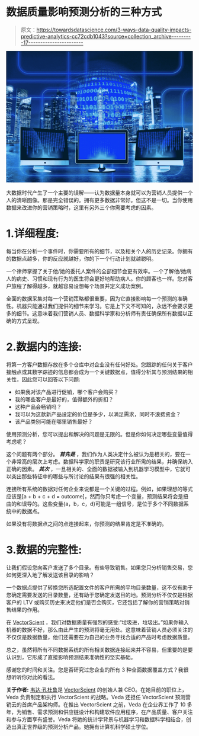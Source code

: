 # 数据质量影响预测分析的三种方式

> 原文：<https://towardsdatascience.com/3-ways-data-quality-impacts-predictive-analytics-cc72cdb1043?source=collection_archive---------17----------------------->

![](img/12309a750dab872431ff9d0b7fcd3164.png)

大数据时代产生了一个主要的误解——认为数据量本身就可以为营销人员提供一个人的清晰图像。那是完全错误的。拥有更多数据非常好。但这不是一切。当你使用数据来改进你的营销策略时，这里有另外三个你需要考虑的因素。

# 1.详细程度:

每当你在分析一个事件时，你需要所有的细节，以及相关个人的历史记录。你拥有的数据点越多，你的反应就越好，你的下一个行动计划就越聪明。

一个律师掌握了关于他/她的委托人案件的全部细节会更有效率。一个了解他/她病人的病史、习惯和现有行为的医生将会更好地帮助病人。你的顾客也一样。您对客户旅程了解得越多，就越容易设想每个场景并定义成功案例。

全面的数据采集对每一个营销策略都很重要，因为它直接影响每一个预测的准确性。机器只能通过我们提供的细节来学习。它是上下文不可知的，永远不会要求更多的细节。这意味着我们营销人员、数据科学家和分析师有责任确保所有数据以正确的方式呈现。

# 2.数据内的连接:

将第一方客户数据存放在多个仓库中对企业没有任何好处。您跟踪的任何关于客户接触点或其数字踪迹的信息都会成为一个关键数据点，值得分析其与预测结果的相关性，因此您可以回答以下问题:

*   如果我对该产品进行促销，哪个客户会购买？
*   我的哪些客户是最好的，值得额外的折扣？
*   这种产品会畅销吗？
*   我可以为这款新产品设定的价位是多少，以满足需求，同时不浪费资金？
*   该产品类别可能在哪里销售最好？

使用预测分析，您可以提出和解决的问题是无限的。但是你如何决定哪些变量值得考虑呢？

这个问题有两个部分。 ***首先是*** ，我们作为人类决定什么被认为是相关的，要在一个非常高的层次上考虑。数据科学家的职责是研究该行业所需的结果，并确保纳入正确的因素。 ***其次*** ，一旦相关的、全面的数据被输入到机器学习模型中，它就可以突出那些特征中的哪些与所讨论的结果有很强的相关性。

连接所有系统的数据对任何企业来说都是一个关键的过程。例如，如果理想的等式应该是[a + b + c + d = outcome]，然而你只考虑一个变量，预测结果将会是扭曲的和误导的。这些变量{a，b，c，d}可能是一组信号，是位于多个不同数据系统中的数据点。

如果没有将数据点之间的点连接起来，你预测的结果肯定是不准确的。

# 3.数据的完整性:

让我们假设您向客户发送了多个目录。有些导致销售。如果您只分析销售交易，您如何更深入地了解发送该目录的影响？

一个数据点提供了转换您所选配置文件的客户所需的平均目录数量，这不仅有助于您确定需要发送的目录数量，还有助于您确定发送目的地。预测分析不仅仅是根据客户的 LTV 或购买历史来决定他们是否会购买，它还包括了解你的营销策略对销售结果的作用。

在 [VectorScient](http://www.vectorscient.com) ，我们对数据质量有强烈的感受:“垃圾进，垃圾出。”如果你输入机器的数据不好，那么由此产生的预测将毫无用处。这意味着营销人员必须关注的不仅仅是数据数量，他们还需要在为自己的业务寻找合适的产品时考虑数据质量。

总之，虽然将所有不同数据系统的所有相关数据连接起来并不容易，但重要的是要认识到，它形成了直接影响预测结果准确性的坚实基础。

感谢您的时间和关注。您是否研究过您企业的所有 3 种全面数据覆盖方式？我很想听听你对此的看法。

**关于作者:** [韦达·孔杜鲁](https://www.linkedin.com/in/vedak/)是 [VectorScient](http://www.vectorscient.com) 的创始人兼 CEO。在她目前的职位上，Veda 负责制定和执行 VectorScient 的战略。Veda 还担任 VectorScient 预测营销云的首席产品架构师。在推出 VectorScient 之前，Veda 在企业界工作了 10 多年，为销售、需求预测和供应链设计和构建软件应用程序，在产品质量、客户关注和参与方面享有盛誉。Veda 将她的统计学背景与机器学习和数据科学相结合，创造出真正世界级的预测分析产品。她拥有计算机科学硕士学位。
